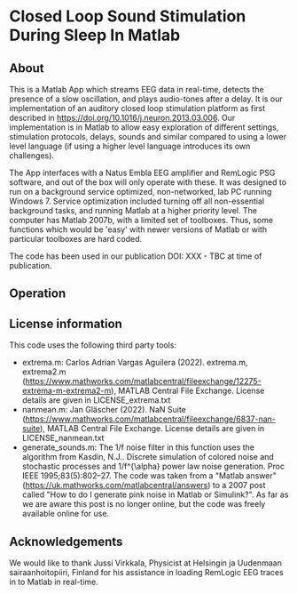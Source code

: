 # Closed Loop Sound Stimulation During Sleep In Matlab

## About
This is a Matlab App which streams EEG data in real-time, detects the presence of a slow oscillation, and plays audio-tones after a delay. It is our implementation of an auditory closed loop stimulation platform as first described in https://doi.org/10.1016/j.neuron.2013.03.006. Our implementation is in Matlab to allow easy exploration of different settings, stimulation protocols, delays, sounds and similar compared to using a lower level language (if using a higher level language introduces its own challenges).

The App interfaces with a Natus Embla EEG amplifier and RemLogic PSG software, and out of the box will only operate with these. It was designed to run on a background service optimized, non-networked, lab PC running Windows 7. Service optimization included turning off all non-essential background tasks, and running Matlab at a higher priority level. The computer has Matlab 2007b, with a limited set of toolboxes. Thus, some functions which would be 'easy' with newer versions of Matlab or with particular toolboxes are hard coded.

The code has been used in our publication DOI: XXX - TBC at time of publication. 

## Operation

## License information
This code uses the following third party tools:
 - extrema.m: Carlos Adrian Vargas Aguilera (2022). extrema.m, extrema2.m (https://www.mathworks.com/matlabcentral/fileexchange/12275-extrema-m-extrema2-m), MATLAB Central File Exchange. License details are given in LICENSE_extrema.txt
 - nanmean.m: Jan Gläscher (2022). NaN Suite (https://www.mathworks.com/matlabcentral/fileexchange/6837-nan-suite), MATLAB Central File Exchange. License details are given in LICENSE_nanmean.txt
 - generate_sounds.m: The 1/f noise filter in this function uses the algorithm from Kasdin, N.J.. Discrete simulation of colored noise and stochastic processes and
1/f^{\alpha} power law noise generation. Proc IEEE 1995;83(5):802–27. The code was taken from a "Matlab answer" (https://uk.mathworks.com/matlabcentral/answers) to a 2007 post called "How to do I generate pink noise in Matlab or Simulink?". As far as we are aware this post is no longer online, but the code was freely available online for use. 

## Acknowledgements
We would like to thank Jussi Virkkala, Physicist at Helsingin ja Uudenmaan sairaanhoitopiiri, Finland for his assistance in loading RemLogic EEG traces in to Matlab in real-time.
